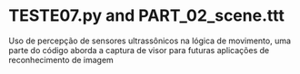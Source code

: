 # TESTE07.py and PART_02_scene.ttt 
Uso de percepção de sensores ultrassônicos na lógica de movimento, uma parte do código aborda a captura de visor para futuras aplicações de reconhecimento de imagem
